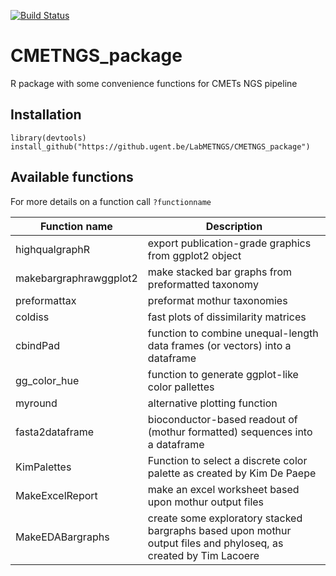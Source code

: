 [![Build Status](https://travis-ci.org/CMET-UGent/CMETNGS.svg?branch=master)](https://travis-ci.org/CMET-UGent/CMETNGS)

# CMETNGS_package
R package with some convenience functions for CMETs NGS pipeline

## Installation

```
library(devtools)
install_github("https://github.ugent.be/LabMETNGS/CMETNGS_package")
```

## Available functions

For more details on a function call `?functionname`

Function name | Description
--------------|-------------
highqualgraphR | export publication-grade graphics from ggplot2 object
makebargraphrawggplot2 | make stacked bar graphs from preformatted taxonomy
preformattax | preformat mothur taxonomies
coldiss | fast plots of dissimilarity matrices
cbindPad | function to combine unequal-length data frames (or vectors) into a dataframe
gg_color_hue | function to generate ggplot-like color pallettes
myround | alternative plotting function
fasta2dataframe | bioconductor-based readout of (mothur formatted) sequences into a dataframe
KimPalettes | Function to select a discrete color palette as created by Kim De Paepe
MakeExcelReport | make an excel worksheet based upon mothur output files
MakeEDABargraphs | create some exploratory stacked bargraphs based upon mothur output files and phyloseq, as created by Tim Lacoere
